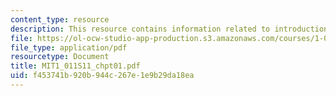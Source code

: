 ```yaml
---
content_type: resource
description: This resource contains information related to introduction.
file: https://ol-ocw-studio-app-production.s3.amazonaws.com/courses/1-011-project-evaluation-spring-2011/f453741b920b944c267e1e9b29da18ea_MIT1_011S11_chpt01.pdf
file_type: application/pdf
resourcetype: Document
title: MIT1_011S11_chpt01.pdf
uid: f453741b-920b-944c-267e-1e9b29da18ea
---
```

